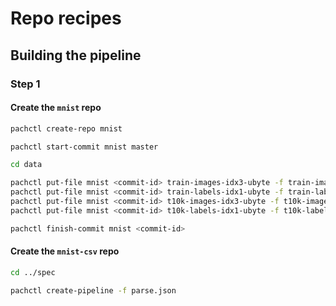 # Repo recipes

## Building the pipeline

### Step 1

#### Create the `mnist` repo

```sh
pachctl create-repo mnist
```

```sh
pachctl start-commit mnist master
```

```sh
cd data
```

```sh
pachctl put-file mnist <commit-id> train-images-idx3-ubyte -f train-images-idx3-ubyte
pachctl put-file mnist <commit-id> train-labels-idx1-ubyte -f train-labels-idx1-ubyte
pachctl put-file mnist <commit-id> t10k-images-idx3-ubyte -f t10k-images-idx3-ubyte
pachctl put-file mnist <commit-id> t10k-labels-idx1-ubyte -f t10k-labels-idx1-ubyte
```

```sh
pachctl finish-commit mnist <commit-id>
```

#### Create the `mnist-csv` repo

```sh
cd ../spec
```

```sh
pachctl create-pipeline -f parse.json
```
